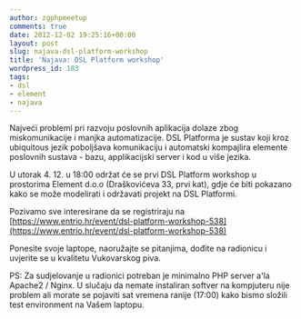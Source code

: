 ```yaml
---
author: zgphpmeetup
comments: true
date: 2012-12-02 19:25:16+00:00
layout: post
slug: najava-dsl-platform-workshop
title: 'Najava: DSL Platform workshop'
wordpress_id: 183
tags:
- dsl
- element
- najava
---
```


Najveći problemi pri razvoju poslovnih aplikacija dolaze zbog miskomunikacije i manjka automatizacije.
DSL Platforma je sustav koji kroz ubiquitous jezik poboljšava komunikaciju i automatski kompajlira elemente poslovnih sustava - bazu, applikacijski server i kod u više jezika.

U utorak 4. 12. u 18:00 održat će se prvi DSL Platform workshop u prostorima Element d.o.o (Draškovićeva 33, prvi kat), gdje će biti pokazano kako se može modelirati i održavati projekt na DSL Platformi.

Pozivamo sve interesirane da se registriraju na
[https://www.entrio.hr/event/dsl-platform-workshop-538](https://www.entrio.hr/event/dsl-platform-workshop-538)

Ponesite svoje laptope, naoružajte se pitanjima, dođite na radionicu i uvjerite se u kvalitetu Vukovarskog piva.

PS: Za sudjelovanje u radionici potreban je minimalno PHP server a'la Apache2 / Nginx. U slučaju da nemate instaliran softver na kompjuteru nije problem ali morate se pojaviti sat vremena ranije (17:00) kako bismo složili test environment na Vašem laptopu.
